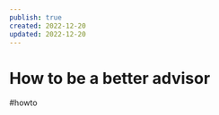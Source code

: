 ```yaml
---
publish: true
created: 2022-12-20
updated: 2022-12-20
---
```


# How to be a better advisor

#howto
